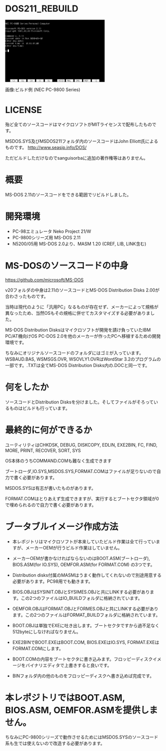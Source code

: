 # DOS211_REBUILD
<img width="320" height="200" align="center" style="float: center; margin: 0 10px 0 0;" alt="MS-DOS SCREENSHOT" src="https://github.com/sanguisorba/DOS211_REBUILD/blob/master/screenshot.png"> 

画像:ビルド例 (NEC PC-9800 Series)

# LICENSE
殆ど全てのソースコードはマイクロソフトがMITライセンスで配布したものです。

MSDOS.SYS及びMSDOS211フォルダ内のソースコードはJohn Elliott氏によるものです。
http://www.seasip.info/DOS/

ただビルドしただけなのでsanguisorbaに追加の著作権等はありません。

# 概要
MS-DOS 2.11のソースコードをできる範囲でリビルドしました。

# 開発環境
* PC-98エミュレータ Neko Project 21/W
* PC-9800シリーズ用 MS-DOS 2.11
* N5200/05用 MS-DOS 2.0より、MASM 1.20 (CREF, LIB, LINK含む)
# MS-DOSのソースコードの中身

https://github.com/microsoft/MS-DOS

v20フォルダの中身は2.11のソースコードとMS-DOS Distribution Disks 2.00が合わさったものです。

当時は現代のように「汎用PC」なるものが存在せず、メーカーによって規格が異なったため、当然OSもその規格に併せてカスタマイズする必要がありました。

MS-DOS Distribution Disksはマイクロソフトが開発を請け負っていたIBM PC/AT機向けOS PC-DOS 2.0を他のメーカーが作ったPCへ移植するための開発環境です。

ちなみにオリジナルソースコードのフォルダにはゴミが入っています。WSBAUD.BAS, WSMSGS.OVR, WSOVLY1.OVRはWordStar 3.2のプログラムの一部です。.TXTは全てMS-DOS Distribution Disks内の.DOCと同一です。

# 何をしたか
ソースコードとDistribution Disksを分けました。そしてファイルがそろっているものはビルドも行っています。

# 最終的に何ができるか
ユーティリティはCHKDSK, DEBUG, DISKCOPY, EDLIN, EXE2BIN, FC, FIND, MORE, PRINT, RECOVER, SORT, SYS

OS本体のうちCOMMAND.COMも難なく生成できます

ブートローダ,IO.SYS,MSDOS.SYS,FORMAT.COMはファイルが足りないので自力で書く必要があります。

MSDOS.SYSは有志が書いたものがあります。

FORMAT.COMはとりあえず生成できますが、実行するとブートセクタ領域が0で埋められるので自力で書く必要があります。

# ブータブルイメージ作成方法

* 本レポジトリはマイクロソフトが本来していたビルド作業は全て行っていますが、メーカーOEMが行うビルド作業はしていません。

* メーカーOEMが書かなければならないのはBOOT.ASM(ブートローダ), BIOS.ASM(for IO.SYS), OEMFOR.ASM(for FORMAT.COM) の3つです。

* Distribution disks付属のMASMはうまく動作してくれないので別途用意する必要があります。PC98用でも動きます。

* BIOS.OBJはSYSINIT.OBJとSYSIMES.OBJと共にLINKする必要があります。この2つのファイルはIO_BUILDフォルダに格納されています。

* OEMFOR.OBJはFORMAT.OBJとFORMES.OBJと共にLINKする必要があります。この2つのファイルはFORMAT_BUILDフォルダに格納されています。

* BOOT.OBJは単独でEXEに吐き出します。ブートセクタですから過不足なく512byteにしなければなりません。

* EXE2BINでBOOT.EXEはBOOT.COM, BIOS.EXEはIO.SYS, FORMAT.EXEはFORMAT.COMにします。

* BOOT.COMの内容をブートセクタに書き込みます。フロッピーディスクイメージをバイナリエディタで上書きすると良いです。

* BINフォルダ内の他のものをフロッピーディスクへ書き込めば完成です。


# 本レポジトリではBOOT.ASM, BIOS.ASM, OEMFOR.ASMを提供しません。

ちなみにPC-9800シリーズで動作させるためにはMSDOS.SYSのソースコード系も生では使えないので改造する必要があります。
